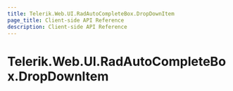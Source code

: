 ```yaml
---
title: Telerik.Web.UI.RadAutoCompleteBox.DropDownItem
page_title: Client-side API Reference
description: Client-side API Reference
---
```


# Telerik.Web.UI.RadAutoCompleteBox.DropDownItem